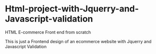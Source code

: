 # Html-project-with-Jquerry-and-Javascript-validation
HTML E-commerce Front end from scratch

This is just a Frontend design of an ecommerce website with Jquerry and Javascript Validation
